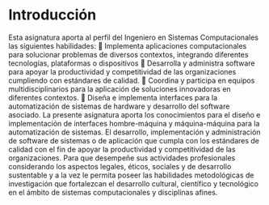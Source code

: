 # Introducción
Esta asignatura aporta al perfil del Ingeniero en Sistemas Computacionales las siguientes habilidades: 
 Implementa aplicaciones computacionales para solucionar problemas de diversos contextos,  integrando diferentes tecnologías, plataformas o dispositivos 
 Desarrolla y administra software para apoyar la productividad y competitividad de las  organizaciones cumpliendo con estándares de calidad. 
 Coordina y participa en equipos multidisciplinarios para la aplicación de soluciones  innovadoras en diferentes contextos. 
 Diseña e implementa interfaces para la automatización de sistemas de hardware y desarrollo  del software asociado. 
La presente asignatura aporta los conocimientos para el diseño e implementación de interfaces hombre-máquina y máquina-máquina para la automatización de sistemas. El desarrollo, implementación y  administración de software de sistemas o de aplicación que cumpla con los estándares de calidad con  el fin de apoyar la productividad y competitividad de las organizaciones. Para que desempeñe sus actividades profesionales considerando los aspectos legales, éticos, sociales y de desarrollo sustentable y a la vez le permita poseer las habilidades metodológicas de investigación que fortalezcan el desarrollo cultural, científico y tecnológico en el ámbito de sistemas computacionales y disciplinas afines.